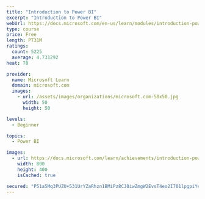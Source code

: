 ```yaml
---
title: "Introduction to Power BI"
excerpt: "Introduction to Power BI"
webUrl: https://docs.microsoft.com/en-us/learn/modules/introduction-power-bi/
type: course
price: Free
length: PT31M
ratings:
  count: 5225
  average: 4.731292
heat: 78

provider:
  name: Microsoft Learn
  domain: microsoft.com
  images:
    - url: /assets/images/organizations/microsoft.com-50x50.jpg
      width: 50
      height: 50

levels:
  - Beginner

topics:
  - Power BI

images:
  - url: https://docs.microsoft.com/learn/achievements/introduction-power-bi-social.png
    width: 800
    height: 400
    isCached: true

secured: "P51a5Mq3PUZU+531UrYZaRhzn1BMiPz8CJ0iwZmgW2EvsT4eo2I701lpgpiYe696ZX5dQWXvW6VqZoqdBTHI8K13L65ekqsTmAiql7J4lUlG500AE+u0MQfuHfu5ddH8PlVtKkhtT/x3JJ7gk80vd1JP0Ex56Tsmro3Ret7fMyIk8gCFTSg/IpTXkoVqb33lOA4TbrLUxIt7wn9DU9y/CaXgQ9XlCmFu8A4GBBESvcMRWR0zqqTyQqhN7D/bj+lF+rrEzUubJUO6Dg8pFDpVWneyxwWyKBxVjGPS7I2vKijp6C/QKwXApL1rOhVqrQ24K1s+Tdt3zDbbWbRjD1RUTfYzoU67mFn7M9VW4XsbcN9ZEd8zQo3QmsAtTYCQuSekv3jykLv2B0wRaM7rxxAU4l4nlrrS9lsClScSo+egsMc=;Je7FmlFWc2g+lB/QaO48kg=="
---
```


